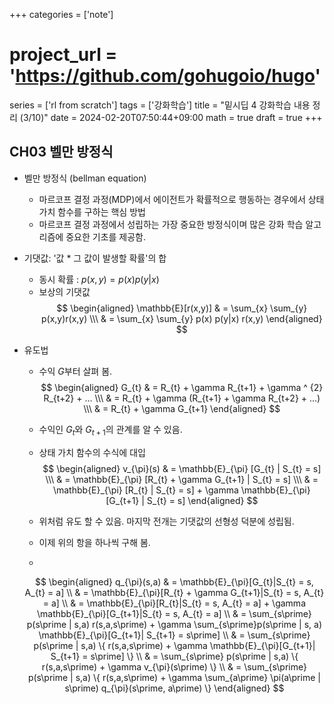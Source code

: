 +++
categories = ['note']
# project_url = 'https://github.com/gohugoio/hugo'
series = ['rl from scratch']
tags = ['강화학습']
title = "밑시딥 4 강화학습 내용 정리 (3/10)"
date = 2024-02-20T07:50:44+09:00
math = true
draft = true
+++

## CH03 벨만 방정식

- 벨만 방정식 (bellman equation)
    - 마르코프 결정 과정(MDP)에서 에이전트가 확률적으로 행동하는 경우에서 상태 가치 함수를 구하는 핵심 방법
    - 마르코프 결정 과정에서 성립하는 가장 중요한 방정식이며 많은 강화 학습 알고리즘에 중요한 기초를 제공함.
- 기댓값: '값 * 그 값이 발생할 확률'의 합
    - 동시 확률 : $p(x, y) = p(x)p(y|x)$
    - 보상의 기댓값
    $$
    \begin{aligned} 
    \mathbb{E}[r(x,y)] & = \sum_{x} \sum_{y} p(x,y)r(x,y) \\\
    & = \sum_{x} \sum_{y} p(x) p(y|x) r(x,y) 
    \end{aligned}
    $$

- 유도법
    - 수익 $G$부터 살펴 봄.
    $$
    \begin{aligned} 
    G_{t} & = R_{t} + \gamma R_{t+1} + \gamma ^ {2} R_{t+2} + ... \\\
    & = R_{t} + \gamma (R_{t+1} + \gamma R_{t+2} + ...) \\\
    & = R_{t} + \gamma G_{t+1} 
    \end{aligned}
    $$
    - 수익인 $G_t$와 $G_{t+1}$의 관계를 알 수 있음.  
    - 상태 가치 함수의 수식에 대입  
    $$
    \begin{aligned}
    v_{\pi}(s) & = \mathbb{E}_{\pi} [G_{t} | S_{t} = s] \\\
    & = \mathbb{E}_{\pi} [R_{t} + \gamma G_{t+1} | S_{t} = s] \\\
    & = \mathbb{E}_{\pi} [R_{t} | S_{t} = s] + \gamma \mathbb{E}_{\pi} [G_{t+1} | S_{t} = s]
    \end{aligned}
    $$

    - 위처럼 유도 할 수 있음. 마지막 전개는 기댓값의 선형성 덕분에 성립됨.  
    - 이제 위의 항을 하나씩 구해 봄.
    - 
    $$
    \begin{aligned}
    q_{\pi}(s,a) & = \mathbb{E}_{\pi}[G_{t}|S_{t} = s, A_{t} = a] \\
    & = \mathbb{E}_{\pi}[R_{t} + \gamma G_{t+1}|S_{t} = s, A_{t} = a] \\
    & = \mathbb{E}_{\pi}[R_{t}|S_{t} = s, A_{t} = a] + \gamma \mathbb{E}_{\pi}[G_{t+1}|S_{t} = s, A_{t} = a] \\
    & = \sum_{s\prime} p(s\prime | s,a) r(s,a,s\prime) + \gamma \sum_{s\prime}p(s\prime | s, a) \mathbb{E}_{\pi}[G_{t+1}| S_{t+1} = s\prime] \\
    & =  \sum_{s\prime} p(s\prime | s,a) \{ r(s,a,s\prime) + \gamma \mathbb{E}_{\pi}[G_{t+1}| S_{t+1} = s\prime] \} \\
    & = \sum_{s\prime} p(s\prime | s,a) \{ r(s,a,s\prime) + \gamma v_{\pi}(s\prime) \}  \\
    & = \sum_{s\prime} p(s\prime | s,a) \{ r(s,a,s\prime) + \gamma \sum_{a\prime} \pi(a\prime | s\prime) q_{\pi}(s\prime, a\prime) \} 
    \end{aligned}
    $$